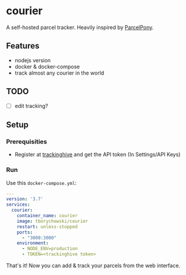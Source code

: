 # courier
A self-hosted parcel tracker.
Heavily inspired by [ParcelPony](https://github.com/fireshaper/parcelpony).

## Features
- nodejs version
- docker & docker-compose
- track almost any courier in the world

## TODO
- [ ] edit tracking?




## Setup
### Prerequisities
- Register at [trackinghive](https://my.trackinghive.com/) and get the API token (In Settings/API Keys)

### Run
Use this `docker-compose.yml`:
```yml
---
version: '3.7'
services:
  courier:
    container_name: courier
    image: tborychowski/courier
    restart: unless-stopped
    ports:
      - "3000:3000"
    environment:
      - NODE_ENV=production
      - TOKEN=<trackinghive token>

```
That's it!
Now you can add & track your parcels from the web interface.
